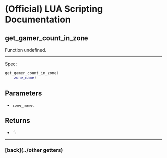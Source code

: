 
# (Official) LUA Scripting Documentation

## get_gamer_count_in_zone

Function undefined.

___

Spec:

```lua
get_gamer_count_in_zone(
	zone_name)
```

## Parameters

- `zone_name`: 

## Returns

- ``: 

___

### [back](../other getters)
